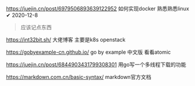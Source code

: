 https://juejin.cn/post/6979506893639122952 如何实现docker 熟悉熟悉linux  ✔ 2020-12-8  
> 应该记点东西

https://int32bit.sh/  大佬博客  主要是k8s openstack



https://gobyexample-cn.github.io/  go by example 中文版 看看atomic



https://juejin.cn/post/6844903431799308301  用go写一个多线程下载的功能 



https://markdown.com.cn/basic-syntax/ markdown官方文档